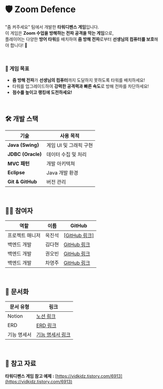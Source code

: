 # 🛡️ Zoom Defence

"줌 켜주세요" 팀에서 개발한 **타워디펜스 게임**입니다.  
이 게임은 **Zoom 수업을 방해하는 전파 공격을 막는 게임**으로,  
플레이어는 다양한 **방어 타워**를 배치하여 **줌 방해 전파**로부터 **선생님의 컴퓨터를 보호**해야 합니다! 🎯

<br>

### **🏰 게임 목표**
- **줌 방해 전파**가 **선생님의 컴퓨터**까지 도달하지 못하도록 타워를 배치하세요!
- 타워를 업그레이드하여 **강력한 공격력과 빠른 속도**로 방해 전파를 차단하세요!
- **점수를 높이고 랭킹에 도전하세요!**

<br>

## **🛠️ 개발 스택**
| 기술 | 사용 목적 |
|------|----------|
| **Java (Swing)** | 게임 UI 및 그래픽 구현 |
| **JDBC (Oracle)** | 데이터 수집 및 처리 |
| **MVC 패턴** | 개발 아키텍쳐 |
| **Eclipse** | Java 개발 환경 |
| **Git & GitHub** | 버전 관리 |

<br>

## **🧑‍💻 참여자**
| 역할 | 이름 | GitHub |
|------|----|--------|
| 프로젝트 매니저 | 옥진석 | [[GitHub 링크]](https://github.com/JJOK97) |
| 백엔드 개발 | 김다현 | [GitHub 링크](https://github.com/KDH0103) |
| 백엔드 개발 | 권오빈 | [GitHub 링크](https://github.com/fivebin) |
| 백엔드 개발 | 차영주 | [GitHub 링크](https://github.com/jbh6357) |

<br>

## **📜 문서화**
| 문서 유형 | 링크 |
|----------|------|
| Notion | [노션 링크](https://www.notion.so/1ac65c9dcc0a803dba85f8606fc6efe7) |
| ERD | [ERD 링크](https://www.notion.so/ERD-Diagram-1ac65c9dcc0a80c4a30efbeee983e958) |
| 기능 명세서 | [기능 명세서 링크](https://www.notion.so/1ac65c9dcc0a8011b60af2a1d1e530d4) |




<br>

## **📌 참고 자료**
**타워디펜스 게임 참고 예제 :** [https://vidkidz.tistory.com/6913](https://vidkidz.tistory.com/6913)  
